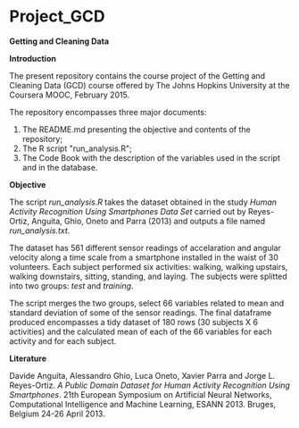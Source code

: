 # Project_GCD

**Getting and Cleaning Data**

**Introduction**

The present repository contains the course project of the Getting and Cleaning Data (GCD) course offered by The Johns Hopkins University at the Coursera MOOC, February 2015.

The repository encompasses three major documents:

1. The README.md presenting the objective and contents of the repository;
2. The R script "run_analysis.R";
3. The Code Book with the description of the variables used in the script and in the database.

**Objective**

The script *run_analysis.R* takes the dataset obtained in the study *Human Activity Recognition Using Smartphones Data Set* carried out by Reyes-Ortiz, Anguita, Ghio, Oneto and Parra (2013) and outputs a file named *run_analysis.txt*.

The dataset has 561 different sensor readings of accelaration and angular velocity along a time scale from a smartphone installed in the waist of 30 volunteers. Each subject performed six activities: walking, walking upstairs, walking downstairs, sitting, standing, and laying. The subjects were splitted into two groups: *test* and *training*.

The script merges the two groups, select 66 variables related to mean and standard deviation of some of the sensor readings. The final dataframe produced encompasses a tidy dataset of 180 rows (30 subjects X 6 activities) and the calculated mean of each of the 66 variables for each activity and for each subject.

**Literature**

Davide Anguita, Alessandro Ghio, Luca Oneto, Xavier Parra and Jorge L. Reyes-Ortiz. *A Public Domain Dataset for Human Activity Recognition Using Smartphones*. 21th European Symposium on Artificial Neural Networks, Computational Intelligence and Machine Learning, ESANN 2013. Bruges, Belgium 24-26 April 2013.

